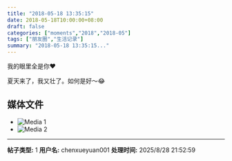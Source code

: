 ```yaml
---
title: "2018-05-18 13:35:15"
date: 2018-05-18T10:00:00+08:00
draft: false
categories: ["moments","2018","2018-05"]
tags: ["朋友圈","生活记录"]
summary: "2018-05-18 13:35:15..."
---
```


我的眼里全是你❤️

夏天来了，我又壮了。如何是好～😂

## 媒体文件

- ![Media 1](/Moments/photos/2018-05-18/201805181335150.jpg)
- ![Media 2](/Moments/photos/2018-05-18/201805181335151.jpg)

---

**帖子类型:** 1
**用户名:** chenxueyuan001
**处理时间:** 2025/8/28 21:52:59